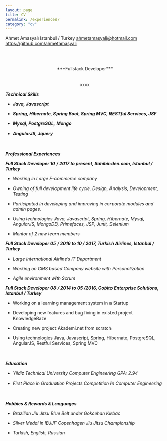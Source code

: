 ```yaml
---
layout: page
title: CV
permalink: /experiences/
category: "cv"
---
```

Ahmet Amasyalı
Istanbul / Turkey 
ahmetamasyali@hotmail.com 
<a href="https://github.com/ahmetamasyali" class="external" target="_blank">https://github.com/ahmetamasyali</a>

<br /><br />
<center>***Fullstack Developer***</center>
<br /><br />
<center>xxxx</center>

***Technical Skills***

-   ***Java, Javascript***

-   ***Spring, Hibernate, Spring Boot, Spring MVC, RESTful Services, JSF***

-   ***Mysql, PostgreSQL, Mongo***

-   ***AngularJS, Jquery***

<br /><br />
***Professional Experiences***

***Full Stack Developer 10 / 2017 to present, Sahibinden.com, Istanbul /
Turkey***

-   *Working in Large E-commerce company*

-   *Owning of full development life cycle. Design, Analysis, Development, Testing*

-   *Participated in developing and improving in corporate modules and admin pages.*

-   *Using technologies Java, Javascript, Spring, Hibernate, Mysql,
    AngularJS, MongoDB, Primefaces, JSP, Junit, Selenium*

-   *Mentor of 2 new team members*

***Full Stack Developer 05 / 2016 to 10 / 2017, Turkish Airlines,
Istanbul / Turkey***

-   *Large International Airline’s IT Department*

-   *Working on CMS based Company website with Personalization*

-   *Agile environment with Scrum*

***Full Stack Developer 08 / 2014 to 05 /2016, Gobito Enterprise
Solutions, Istanbul / Turkey***

-   Working on a learning management system in a Startup

-   Developing new features and bug fixing in existed project
    KnowledgeBaze

-   Creating new project Akademi.net from scratch

-   Using technologies Java, Javascript, Spring, Hibernate, PostgreSQL,
    AngularJS, Restful Services, Spring MVC

<br /><br />
***Education***

-   *Yildiz Technical University Computer Engineering GPA: 2.94*

-   *First Place in Graduation Projects Competition in Computer
    Engineering*

<br /><br />
***Hobbies & Rewards & Languages***

-   *Brazilian Jiu Jitsu Blue Belt under Gokcehan Kirbac*

-   *Silver Medal in IBJJF Copenhagen Jiu Jitsu Championship*

-   *Turkish, English, Russian*


